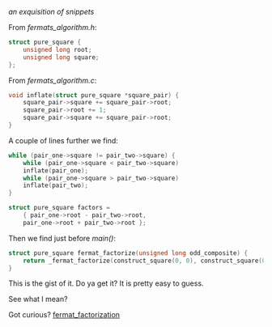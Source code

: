 _an exquisition of snippets_

From _fermats_algorithm.h_:
```c
struct pure_square {
    unsigned long root;
    unsigned long square;
};
```

From _fermats_algorithm.c_:
```c
void inflate(struct pure_square *square_pair) {
    square_pair->square += square_pair->root;
    square_pair->root += 1;
    square_pair->square += square_pair->root;
}
```

A couple of lines further we find:
```c
while (pair_one->square != pair_two->square) {
    while (pair_one->square < pair_two->square)
	inflate(pair_one);
    while (pair_one->square > pair_two->square)
	inflate(pair_two);
}

struct pure_square factors =
    { pair_one->root - pair_two->root,
    pair_one->root + pair_two->root };
```
Then we find just before _main()_:
```c
struct pure_square fermat_factorize(unsigned long odd_composite) {
    return _fermat_factorize(construct_square(0, 0), construct_square(0, odd_composite)); // the first and second pure_square structs are automatically freed by _fermat_factorize()
}
```

This is the gist of it. Do ya get it? It is pretty easy to guess.

See what I mean?

Got curious?
[fermat_factorization](https://github.com/cryptoworkbench/cryptoworkbench/edit/main/libraries/mathematics/factorization_engines/fermats_algorithm.c)
